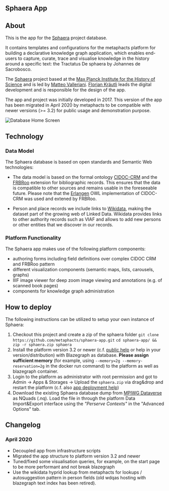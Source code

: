 ## Sphaera App

## About 

This is the app for the [Sphaera](http://sphaera.mpiwg-berlin.mpg.de) project database.

It contains templates and configurations for the metaphacts platform for building a declarative knowledge graph application, which enables end-users to capture, curate, trace and visualise knowledge in the history around a specific text: the Tractatus De sphaera by Johannes de Sacrobosco. 

The [Sphaera](http://sphaera.mpiwg-berlin.mpg.de) project based at the [Max Planck Institute for the History of Science](https://www.mpiwg-berlin.mpg.de) and is led by [Matteo Valleriani](http://www.mpiwg-berlin.mpg.de/en/users/valleriani). [Florian Kräutli](http://www.mpiwg-berlin.mpg.de/en/users/fkraeutli) leads the digital development and is responsible for the design of the app.

The app and project was initially developed in 2017. This version of the app has been migrated in April 2020 by metaphacts to be compatible with newer versions (>= 3.2) for public usage and demonstration purpose.

![Database Home Screen](https://sphaera.mpiwg-berlin.mpg.de/Department-I/sphaera/sphaera-jekyll-site/assets/img/sphaera-db-home.jpg)

## Technology

### Data Model

The Sphaera database is based on open standards and Semantic Web technologies:

* The data model is based on the formal ontology [CIDOC-CRM](http://www.cidoc-crm.org/) and the [FRBRoo](https://www.ifla.org/publications/node/11240) extension for bibliographic records. This ensures that the data is compatible to other sources and remains usable in the foreseeable  future. Please note that the [Erlangen](http://erlangen-crm.org/) OWL implementation of CIDOC-CRM was used and extened by FRBRoo.

* Person and place records we include links to [Wikidata](http://www.wikidata.org/), making the dataset part of the growing web of Linked Data. Wikidata  provides links to other authority records such as VIAF and allows  to add new persons or other entities that we discover in our records.

  

### Platform Functionality

The Sphaera app makes use of the following platform components:

* authoring forms including field definitions over complex CIDOC CRM and FRBRoo pattern
* different visualization components (semantic maps, lists, carousels, graphs)
* IIIF image viewer for deep zoom image viewing and annotations (e.g. of scanned book pages)
* components for knowledge graph administration

## How to deploy

The following instructions can be utilized to setup your own instance of Sphaera:

1. Checkout this project and create a zip of the sphaera folder
   `git clone https://github.com/metaphacts/sphaera-app.git` 
   `cd sphaera-app/ && zip -r sphaera.zip sphaera`
2. Install the platform version 3.2 or newer (c.f. [public help](https://help.metaphacts.com/resource/Help:Installation) or help in your version/distribution) with Blazegraph as database. **Please assign sufficient memory** (for example, using `--memory=2g --memory-reservation=2g` in the docker run command) to the platform as well as blazegraph container. 
3. Login to the platform as administrator with root permission and got to Admin -> Apps & Storages -> Upload the `sphaera.zip` via drag&drop and restart the platform (c.f. also [app deployment help]( https://help.metaphacts.com/resource/Help:AppDeployment))
4. Download the existing Sphaera database dump from [MPIWG Dataverse](https://dataverse.mpiwg-berlin.mpg.de/dataverse/sphaera) as NQuads (.nq). Load the file in through the platform Data Import&Export interface using the *"Perserve Contexts"* in the "Advanced Options" tab.



## Changelog

### April 2020

* Decoupled app from infrastructure scripts
* Migrated the app structure to platform version 3.2 and newer
* Tuned/fixed some visualisation queries, for example, on the start page to be more performant and not break blazegraph
* Use the wikidata hyprid lookup from metaphacts for lookups / autosuggestion pattern in person fields (old wdqas hosting with blazegraph text index has been retired).